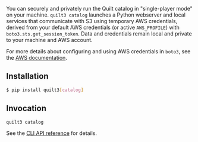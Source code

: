 You can securely and privately run the Quilt catalog in "single-player mode" on your machine.
`quilt3 catalog` launches a Python webserver and local services
that communicate with S3 using temporary AWS credentials,
derived from your default AWS credentials
(or active `AWS_PROFILE`) with `boto3.sts.get_session_token`.
Data and credentials remain local and private to your machine and AWS account.

For more details about configuring and using AWS credentials in `boto3`,
see the [AWS documentation](https://boto3.amazonaws.com/v1/documentation/api/latest/guide/configuration.html).

## Installation

```bash
$ pip install quilt3[catalog]
```

## Invocation

```bash
quilt3 catalog
```

See the [CLI API reference](../api-reference/cli.md#catalog) for details.

